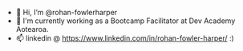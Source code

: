 - 👋 Hi, I’m @rohan-fowlerharper
- 🌱 I'm currently working as a Bootcamp Facilitator at Dev Academy Aotearoa.
- 📫 linkedin @ https://www.linkedin.com/in/rohan-fowler-harper/ :)

<!---
rohan-fowlerharper/rohan-fowlerharper is a ✨ special ✨ repository because its `README.md` (this file) appears on your GitHub profile.
You can click the Preview link to take a look at your changes.
--->
